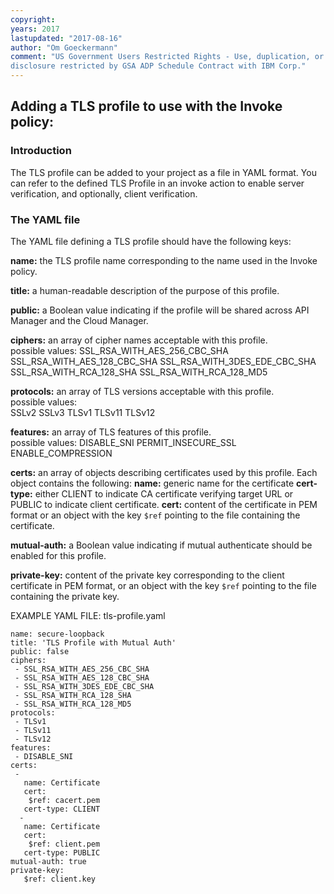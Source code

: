 ```yaml
---
copyright:
years: 2017
lastupdated: "2017-08-16"
author: "Om Goeckermann"
comment: "US Government Users Restricted Rights - Use, duplication, or
disclosure restricted by GSA ADP Schedule Contract with IBM Corp."
---
```

## Adding a TLS profile to use with the Invoke policy:

### Introduction
The TLS profile can be added to your project as a file in YAML format. You can refer to the defined TLS Profile in an invoke action to enable server
verification, and optionally, client verification.

### The YAML file
The YAML file defining a TLS profile should have the following keys:

**name:** the TLS profile name corresponding to the name used in the Invoke policy.

**title:** a human-readable description of the purpose of this profile.

**public:** a Boolean value indicating if the profile will be shared across API Manager and the Cloud Manager.

**ciphers:** an array of cipher names acceptable with this profile.  
  possible values: 
      SSL_RSA_WITH_AES_256_CBC_SHA
      SSL_RSA_WITH_AES_128_CBC_SHA
      SSL_RSA_WITH_3DES_EDE_CBC_SHA
      SSL_RSA_WITH_RCA_128_SHA
      SSL_RSA_WITH_RCA_128_MD5

**protocols:** an array of TLS versions acceptable with this profile.  
  possible values:  
      SSLv2
      SSLv3
      TLSv1
      TLSv11
      TLSv12  
 
**features:** an array of TLS features of this profile.  
  possible values:
      DISABLE_SNI
      PERMIT_INSECURE_SSL
      ENABLE_COMPRESSION

**certs:** an array of objects describing certificates used by this profile. Each object contains the following:
  **name:** generic name for the certificate
  **cert-type:** either CLIENT to indicate CA certificate verifying target URL or PUBLIC to indicate client certificate.
  **cert:** content of the certificate in PEM format or an object with the key `$ref` pointing to the file containing the certificate.

**mutual-auth:** a Boolean value indicating if mutual authenticate should be enabled for this profile.

**private-key:** content of the private key corresponding to the client certificate in PEM format, or an object with the key `$ref` pointing to the file containing the private key.

EXAMPLE YAML FILE: tls-profile.yaml
```
name: secure-loopback
title: 'TLS Profile with Mutual Auth'
public: false
ciphers:
 - SSL_RSA_WITH_AES_256_CBC_SHA
 - SSL_RSA_WITH_AES_128_CBC_SHA
 - SSL_RSA_WITH_3DES_EDE_CBC_SHA
 - SSL_RSA_WITH_RCA_128_SHA
 - SSL_RSA_WITH_RCA_128_MD5
protocols:
 - TLSv1
 - TLSv11
 - TLSv12
features:
 - DISABLE_SNI
certs:
 - 
   name: Certificate
   cert:
    $ref: cacert.pem
   cert-type: CLIENT
  -
   name: Certificate
   cert:
    $ref: client.pem
   cert-type: PUBLIC
mutual-auth: true
private-key:
   $ref: client.key
```
